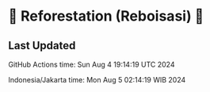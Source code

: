 
# 🌳 Reforestation (Reboisasi) 🌲

## Last Updated

GitHub Actions time: Sun Aug  4 19:14:19 UTC 2024

Indonesia/Jakarta time: Mon Aug  5 02:14:19 WIB 2024
